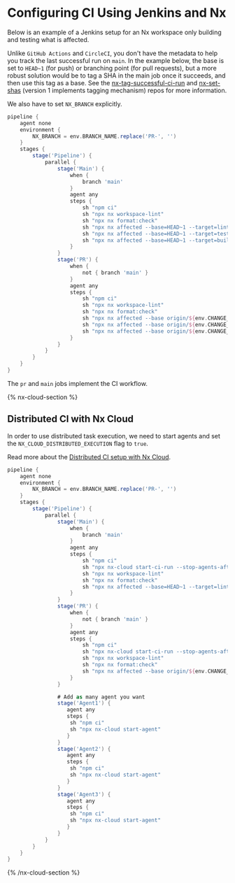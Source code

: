 # Configuring CI Using Jenkins and Nx

Below is an example of a Jenkins setup for an Nx workspace only building and testing what is affected.

Unlike `GitHub Actions` and `CircleCI`, you don't have the metadata to help you track the last successful run on `main`. In the example below, the base is set to `HEAD~1` (for push) or branching point (for pull requests), but a more robust solution would be to tag a SHA in the main job once it succeeds, and then use this tag as a base. See the [nx-tag-successful-ci-run](https://github.com/nrwl/nx-tag-successful-ci-run) and [nx-set-shas](https://github.com/nrwl/nx-set-shas) (version 1 implements tagging mechanism) repos for more information.

We also have to set `NX_BRANCH` explicitly.

```groovy
pipeline {
    agent none
    environment {
        NX_BRANCH = env.BRANCH_NAME.replace('PR-', '')
    }
    stages {
        stage('Pipeline') {
            parallel {
                stage('Main') {
                    when {
                        branch 'main'
                    }
                    agent any
                    steps {
                        sh "npm ci"
                        sh "npx nx workspace-lint"
                        sh "npx nx format:check"
                        sh "npx nx affected --base=HEAD~1 --target=lint --parallel=3"
                        sh "npx nx affected --base=HEAD~1 --target=test --parallel=3"
                        sh "npx nx affected --base=HEAD~1 --target=build --parallel=3"
                    }
                }
                stage('PR') {
                    when {
                        not { branch 'main' }
                    }
                    agent any
                    steps {
                        sh "npm ci"
                        sh "npx nx workspace-lint"
                        sh "npx nx format:check"
                        sh "npx nx affected --base origin/${env.CHANGE_TARGET} --target=lint --parallel=3"
                        sh "npx nx affected --base origin/${env.CHANGE_TARGET} --target=test --parallel=3 --configuration=ci"
                        sh "npx nx affected --base origin/${env.CHANGE_TARGET} --target=build --parallel=3"
                    }
                }
            }
        }
    }
}
```

The `pr` and `main` jobs implement the CI workflow.

{% nx-cloud-section %}

## Distributed CI with Nx Cloud

In order to use distributed task execution, we need to start agents and set the `NX_CLOUD_DISTRIBUTED_EXECUTION` flag to `true`.

Read more about the [Distributed CI setup with Nx Cloud](/recipes/ci/ci-setup#distributed-ci-with-nx-cloud).

```groovy
pipeline {
    agent none
    environment {
        NX_BRANCH = env.BRANCH_NAME.replace('PR-', '')
    }
    stages {
        stage('Pipeline') {
            parallel {
                stage('Main') {
                    when {
                        branch 'main'
                    }
                    agent any
                    steps {
                        sh "npm ci"
                        sh "npx nx-cloud start-ci-run --stop-agents-after='build'"
                        sh "npx nx workspace-lint"
                        sh "npx nx format:check"
                        sh "npx nx affected --base=HEAD~1 --target=lint --parallel=3 & npx nx affected --base=HEAD~1 --target=test --parallel=3 --configuration=ci & npx nx affected --base=HEAD~1 --target=build --parallel=3"
                    }
                }
                stage('PR') {
                    when {
                        not { branch 'main' }
                    }
                    agent any
                    steps {
                        sh "npm ci"
                        sh "npx nx-cloud start-ci-run --stop-agents-after='build'"
                        sh "npx nx workspace-lint"
                        sh "npx nx format:check"
                        sh "npx nx affected --base origin/${env.CHANGE_TARGET} --target=lint --parallel=3 & npx nx affected --base origin/${env.CHANGE_TARGET} --target=test --parallel=3 --configuration=ci & npx nx affected --base origin/${env.CHANGE_TARGET} --target=build --parallel=3"
                    }
                }

                # Add as many agent you want
                stage('Agent1') {
                   agent any
                   steps {
                    sh "npm ci"
                    sh "npx nx-cloud start-agent"
                   }
                }
                stage('Agent2') {
                   agent any
                   steps {
                    sh "npm ci"
                    sh "npx nx-cloud start-agent"
                   }
                }
                stage('Agent3') {
                   agent any
                   steps {
                    sh "npm ci"
                    sh "npx nx-cloud start-agent"
                   }
                }
            }
        }
    }
}
```

{% /nx-cloud-section %}
